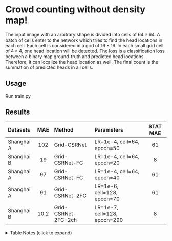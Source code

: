# Crowd counting without density map!
The input image with an arbitrary shape is divided into cells of $64 \times 64$. 
A batch of cells enter to the network which tries to find the head locations in each cell.
Each cell is considered in a grid of $16 \times 16$. In each small grid cell of $4 \times 4$, one head location will be detected.
The loss is a classification loss between a binary map ground-truth and predicted head locations.
Therefore, it can localize the head location as well. 
The final count is the summation of predicted heads in all cells.


## Usage
Run train.py

## Results 

| Datasets        | MAE   | Method              | Parameters                        | STAT MAE |
|:--------------- |:-----:|:--------------------|:----------------------------------|:--------:|
| Shanghai A      | 102   | Grid-CSRNet         | LR=1e-4, cell=64, epoch=50        |    61    |
| Shanghai B      | 19    | Grid-CSRNet-FC      | LR=1e-4, cell=64, epoch=20        |     8    | 
| Shanghai A      | 97    | Grid-CSRNet-FC      | LR=1e-4, cell=64, epoch=40        |    61    |  
| Shanghai A      | 91    | Grid-CSRNet-2FC     | LR=1e-6, cell=128, epoch=70       |    61    | 
| Shanghai B      | 10.2  | Grid-CSRNet-2FC-2ch | LR=1e-7, cell=128, epoch=290      |     8    |    

<details>
  <summary>Table Notes (click to expand)</summary>
  
  * Grid-CSRNet denotes grid-based CSRNet architecture
  * FC denotes fully connected layer 
  * 2ch: output includes 2 channels, one 1/8 input and for localization, another one carries the 'count' for each cell
  * LR = learning rate
</details>
